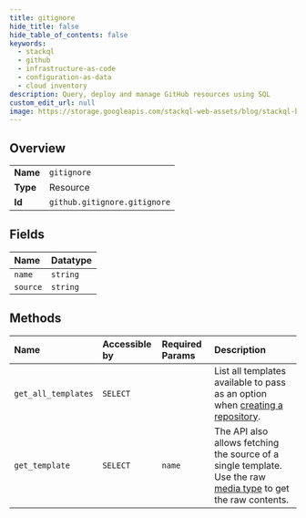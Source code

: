 ```yaml
---
title: gitignore
hide_title: false
hide_table_of_contents: false
keywords:
  - stackql
  - github
  - infrastructure-as-code
  - configuration-as-data
  - cloud inventory
description: Query, deploy and manage GitHub resources using SQL
custom_edit_url: null
image: https://storage.googleapis.com/stackql-web-assets/blog/stackql-blog-post-featured-image.png
---
```

  
    

## Overview
<table><tbody>
<tr><td><b>Name</b></td><td><code>gitignore</code></td></tr>
<tr><td><b>Type</b></td><td>Resource</td></tr>
<tr><td><b>Id</b></td><td><code>github.gitignore.gitignore</code></td></tr>
</tbody></table>

## Fields
| Name | Datatype |
|:-----|:---------|
| `name` | `string` |
| `source` | `string` |
## Methods
| Name | Accessible by | Required Params | Description |
|:-----|:--------------|:----------------|:------------|
| `get_all_templates` | `SELECT` |  | List all templates available to pass as an option when [creating a repository](https://docs.github.com/rest/reference/repos#create-a-repository-for-the-authenticated-user). |
| `get_template` | `SELECT` | `name` | The API also allows fetching the source of a single template.<br />Use the raw [media type](https://docs.github.com/rest/overview/media-types/) to get the raw contents. |
